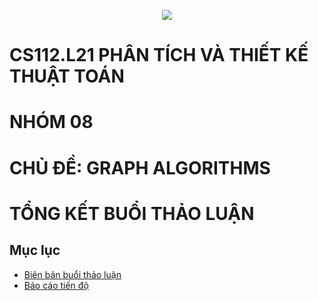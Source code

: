 <p align="center"> 
  <a align="center" href="https://www.uit.edu.vn/"> 
    <img src="https://www.uit.edu.vn/sites/vi/files/banner_uit_15.png">
  </a>
</p>

# CS112.L21 PHÂN TÍCH VÀ THIẾT KẾ THUẬT TOÁN
# NHÓM 08
# CHỦ ĐỀ: GRAPH ALGORITHMS
# TỔNG KẾT BUỔI THẢO LUẬN
## Mục lục
- [Biên bản buổi thảo luận](https://github.com/thainta/CS112.L21/blob/main/Report/Bi%C3%AAn%20b%E1%BA%A3n%20bu%E1%BB%95i%20th%E1%BA%A3o%20lu%E1%BA%ADn%20nh%C3%B3m%208.pdf)
- [Báo cáo tiến độ](https://github.com/thainta/CS112.L21/blob/main/Report/B%C3%A1o%20c%C3%A1o%20ti%E1%BA%BFn%20%C4%91%E1%BB%99%20nh%C3%B3m%208.pdf)
